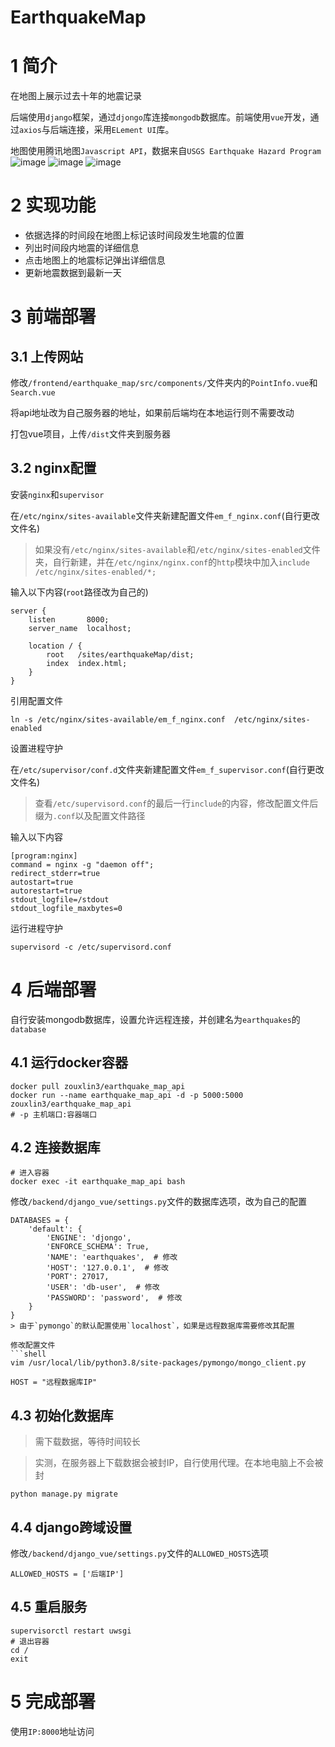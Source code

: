 # EarthquakeMap
# 1 简介
在地图上展示过去十年的地震记录

后端使用`django`框架，通过`djongo`库连接`mongodb`数据库。前端使用`vue`开发，通过`axios`与后端连接，采用`ELement UI`库。

地图使用腾讯地图`Javascript API`，数据来自`USGS Earthquake Hazard Program`
![image](https://images.cnblogs.com/cnblogs_com/blogs/682700/galleries/1990776/o_210622113419em%20(2).jpeg)
![image](https://images.cnblogs.com/cnblogs_com/blogs/682700/galleries/1990776/o_210622113411em%20(1).jpeg)
![image](https://images.cnblogs.com/cnblogs_com/blogs/682700/galleries/1990776/o_210622113425em%20(3).jpeg)
# 2 实现功能
- 依据选择的时间段在地图上标记该时间段发生地震的位置
- 列出时间段内地震的详细信息
- 点击地图上的地震标记弹出详细信息
- 更新地震数据到最新一天
# 3 前端部署
## 3.1 上传网站
修改`/frontend/earthquake_map/src/components/`文件夹内的`PointInfo.vue`和`Search.vue`

将api地址改为自己服务器的地址，如果前后端均在本地运行则不需要改动

打包vue项目，上传`/dist`文件夹到服务器

## 3.2 nginx配置
安装`nginx`和`supervisor`

在`/etc/nginx/sites-available`文件夹新建配置文件`em_f_nginx.conf`(自行更改文件名)
> 如果没有`/etc/nginx/sites-available`和`/etc/nginx/sites-enabled`文件夹，自行新建，并在`/etc/nginx/nginx.conf`的`http`模块中加入`include /etc/nginx/sites-enabled/*;`

输入以下内容(`root`路径改为自己的)
```
server {
    listen       8000;
    server_name  localhost;

    location / {
        root   /sites/earthquakeMap/dist;
        index  index.html;
    }
}
```
引用配置文件
```shell
ln -s /etc/nginx/sites-available/em_f_nginx.conf  /etc/nginx/sites-enabled
```
设置进程守护

在`/etc/supervisor/conf.d`文件夹新建配置文件`em_f_supervisor.conf`(自行更改文件名)
> 查看`/etc/supervisord.conf`的最后一行`include`的内容，修改配置文件后缀为`.conf`以及配置文件路径

输入以下内容
```
[program:nginx]
command = nginx -g "daemon off";
redirect_stderr=true
autostart=true
autorestart=true
stdout_logfile=/stdout
stdout_logfile_maxbytes=0
```
运行进程守护
```shell
supervisord -c /etc/supervisord.conf
```
# 4 后端部署
自行安装mongodb数据库，设置允许远程连接，并创建名为`earthquakes`的`database`
## 4.1 运行docker容器
```shell
docker pull zouxlin3/earthquake_map_api
docker run --name earthquake_map_api -d -p 5000:5000 zouxlin3/earthquake_map_api
# -p 主机端口:容器端口
```
## 4.2 连接数据库
```shell
# 进入容器
docker exec -it earthquake_map_api bash
```
修改`/backend/django_vue/settings.py`文件的数据库选项，改为自己的配置
```
DATABASES = {
    'default': {
        'ENGINE': 'djongo',
        'ENFORCE_SCHEMA': True,
        'NAME': 'earthquakes',  # 修改
        'HOST': '127.0.0.1',  # 修改
        'PORT': 27017,
        'USER': 'db-user',  # 修改
        'PASSWORD': 'password',  # 修改
    }
}
> 由于`pymongo`的默认配置使用`localhost`，如果是远程数据库需要修改其配置

修改配置文件
```shell
vim /usr/local/lib/python3.8/site-packages/pymongo/mongo_client.py
```
```
HOST = "远程数据库IP"
```
## 4.3 初始化数据库
> 需下载数据，等待时间较长

> 实测，在服务器上下载数据会被封IP，自行使用代理。在本地电脑上不会被封
```shell
python manage.py migrate
```
## 4.4 django跨域设置
修改`/backend/django_vue/settings.py`文件的`ALLOWED_HOSTS`选项
```
ALLOWED_HOSTS = ['后端IP']
```
## 4.5 重启服务
```shell
supervisorctl restart uwsgi
# 退出容器
cd /
exit
```
# 5 完成部署
使用`IP:8000`地址访问
